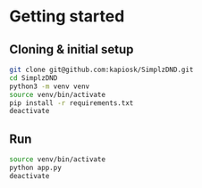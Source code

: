 # Getting started

## Cloning & initial setup

```bash
git clone git@github.com:kapiosk/SimplzDND.git
cd SimplzDND
python3 -m venv venv
source venv/bin/activate
pip install -r requirements.txt
deactivate
```

## Run

```bash
source venv/bin/activate
python app.py
deactivate
```